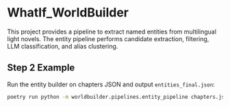 # WhatIf_WorldBuilder

This project provides a pipeline to extract named entities from multilingual light novels. The entity pipeline performs candidate extraction, filtering, LLM classification, and alias clustering.

## Step 2 Example

Run the entity builder on chapters JSON and output `entities_final.json`:

```bash
poetry run python -m worldbuilder.pipelines.entity_pipeline chapters.json entities_final.json
```
